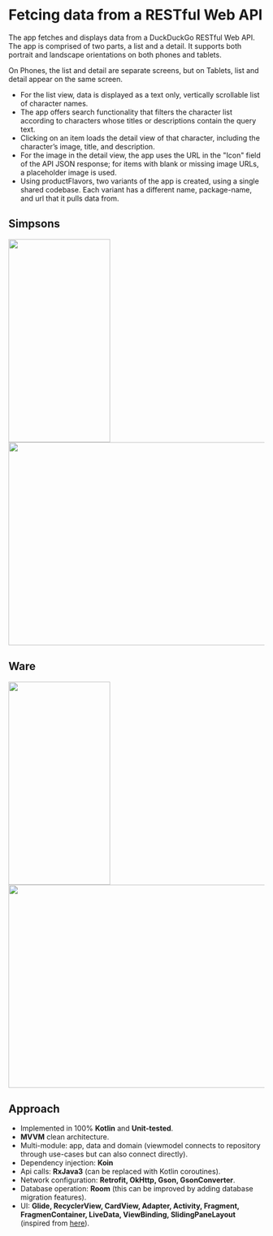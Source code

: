 # Fetcing data from a RESTful Web API

The app fetches and displays data from a DuckDuckGo RESTful Web API. The app is comprised of two parts, a list and a detail. It supports both portrait and landscape orientations on both phones and tablets.

On Phones, the list and detail are separate screens, but on Tablets, list and detail appear on the same screen.
* For the list view, data is displayed as a text only, vertically scrollable list of character names.
* The app offers search functionality that filters the character list according to characters whose titles or descriptions contain the query text.
* Clicking on an item loads the detail view of that character, including the character’s image, title, and description. 
* For the image in the detail view, the app uses the URL in the "Icon" field of the API JSON response; for items with blank or missing image URLs, a placeholder image is used.
* Using productFlavors, two variants of the app is created, using a single shared codebase. Each variant has a different name, package-name, and url that it pulls data from.

## Simpsons
<img src="GIF/simpsons_phone.gif" width="200" height="400"/> <img src="GIF/simpsons_tablet.gif" width="600" height="400"/>

## Ware
<img src="GIF/wire_phone.gif" width="200" height="400"/> <img src="GIF/wire_tablet.gif" width="600" height="400"/>

## Approach
* Implemented in 100% <b>Kotlin</b> and <b>Unit-tested</b>.
* <b>MVVM</b> clean architecture.
* Multi-module: app, data and domain (viewmodel connects to repository through use-cases but can also connect directly).
* Dependency injection: <b>Koin</b>
* Api calls: <b>RxJava3</b> (can be replaced with Kotlin coroutines).
* Network configuration: <b>Retrofit, OkHttp, Gson, GsonConverter</b>.
* Database operation: <b>Room</b> (this can be improved by adding database migration features).
* UI: <b>Glide, RecyclerView, CardView, Adapter, Activity, Fragment, FragmenContainer, LiveData, ViewBinding, SlidingPaneLayout</b> (inspired from [here](https://learn.microsoft.com/en-us/dual-screen/android/jetpack/window-manager/slidingpanelayout)).
